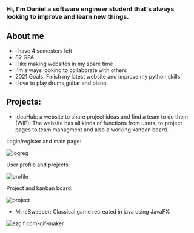 
### Hi, I'm Daniel a software engineer student that's always looking to improve and learn new things. 

## About me

- I have 4 semesters left
- 82 GPA 
- I like making websites in my spare time
- I'm always looking to collaborate with others 
- 2021 Goals: Finish my latest website and improve my python skills
- I love to play drums,guitar and piano.

## Projects:
- IdeaHub: a website to share project ideas and find a team to do them (WIP):
  The website has all kinds of functions from users, to project pages to team managment and also a working kanban board.

Login/register and main page:

![logreg](https://user-images.githubusercontent.com/24852163/124497074-04927380-ddc3-11eb-9fef-d227de60a64e.gif)

User profile and projects:

![profile](https://user-images.githubusercontent.com/24852163/124497111-11af6280-ddc3-11eb-972d-c695549bc6f4.gif)


Project and kanban board:

![project](https://user-images.githubusercontent.com/24852163/124497125-170cad00-ddc3-11eb-8238-fac9b7f9f633.gif)

- MineSweeper: Classical game recreated in java using JavaFX:
 
 ![ezgif com-gif-maker](https://user-images.githubusercontent.com/24852163/128181949-316c2cb2-53f8-493c-b76e-80b0656bce39.gif)







